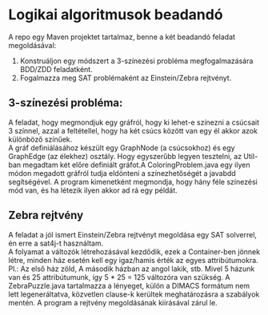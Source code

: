 # Logikai algoritmusok beadandó
A repo egy Maven projektet tartalmaz, benne a két beadandó feladat megoldásával:
1. Konstruáljon egy módszert a 3-színezési probléma megfogalmazására BDD/ZDD feladatként.
2. Fogalmazza meg SAT problémaként az Einstein/Zebra rejtvényt.

## 3-színezési probléma:
A feladat, hogy megmondjuk egy gráfról, hogy ki lehet-e színezni a csúcsait 3 színnel, azzal a feltétellel, hogy ha két csúcs között van egy él akkor azok különböző színűek.  
A gráf definiálásához készült egy GraphNode (a csúcsokhoz) és egy GraphEdge (az élekhez) osztály. Hogy egyszerűbb legyen tesztelni, az Util-ban megadtam két előre definiált gráfot.A ColoringProblem.java egy ilyen módon megadott gráfról tudja eldönteni a színezhetőségét a javabdd segítségével.
A program kimenetként megmondja, hogy hány féle színezési mód van, és ha létezik ilyen akkor ad rá egy példát.

## Zebra rejtvény
A feladat a jól ismert Einstein/Zebra rejtvényt megoldása egy SAT solverrel, én erre a sat4j-t használtam.  
A folyamat a változók létrehozásával kezdődik, ezek a Container-ben jönnek létre, minden ház esetén kell egy igaz/hamis érték az egyes attribútumokra. Pl.: Az első ház zöld, A második házban az angol lakik, stb. Mivel 5 házunk van és 25 attribútumunk, így 5 * 25 = 125 változóra van szükség. A ZebraPuzzle.java tartalmazza a lényeget, külön a DIMACS formátum nem lett legeneráltatva, közvetlen clause-k kerültek meghatározásra a szabályok mentén.
A program a rejtvény megoldásának kiírásával zárul le.


